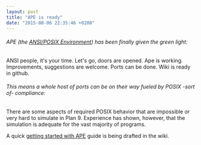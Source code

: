 ```yaml
---
layout: post
title: "APE is ready"
date: "2015-08-06 22:35:46 +0200"
---
```


###### APE (the [ANSI/POSIX Environment](http://plan9.bell-labs.com/sys/doc/ape.html)) has been finally given the green light:

 ANSI people, it's your time. Let's go, doors are opened. Ape is working.
 Improvements, suggestions are welcome. Ports can be done. Wiki is ready in github.

###### This means a whole host of ports can be on their way fueled by POSIX -sort of- compliance:

  There are some aspects of required POSIX behavior that are impossible or very hard to simulate in Plan 9.
  Experience has shown, however, that the simulation is adequate for the vast majority of programs.

A quick [getting started with APE](https://github.com/Harvey-OS/ape/wiki/Getting-Started) guide is being drafted in the wiki.
